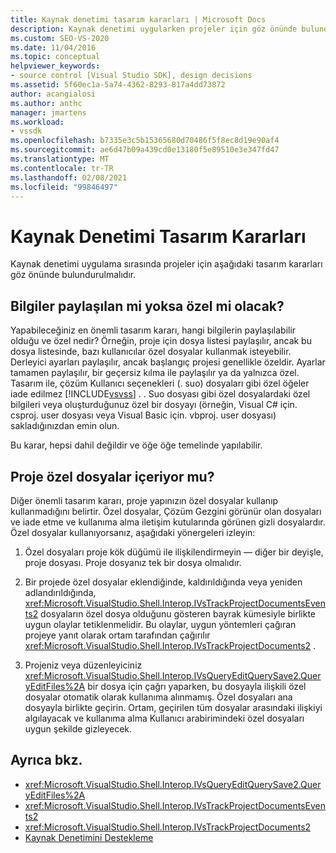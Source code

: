 ```yaml
---
title: Kaynak denetimi tasarım kararları | Microsoft Docs
description: Kaynak denetimi uygularken projeler için göz önünde bulundurmanız gereken çeşitli önemli tasarım kararları hakkında bilgi edinin.
ms.custom: SEO-VS-2020
ms.date: 11/04/2016
ms.topic: conceptual
helpviewer_keywords:
- source control [Visual Studio SDK], design decisions
ms.assetid: 5f60ec1a-5a74-4362-8293-817a4dd73872
author: acangialosi
ms.author: anthc
manager: jmartens
ms.workload:
- vssdk
ms.openlocfilehash: b7335e3c5b15365680d70486f5f8ec8d19e90af4
ms.sourcegitcommit: ae6d47b09a439cd0e13180f5e89510e3e347fd47
ms.translationtype: MT
ms.contentlocale: tr-TR
ms.lasthandoff: 02/08/2021
ms.locfileid: "99846497"
---
```

# <a name="source-control-design-decisions"></a>Kaynak Denetimi Tasarım Kararları
Kaynak denetimi uygulama sırasında projeler için aşağıdaki tasarım kararları göz önünde bulundurulmalıdır.

## <a name="will-information-be-shared-or-private"></a>Bilgiler paylaşılan mi yoksa özel mi olacak?
 Yapabileceğiniz en önemli tasarım kararı, hangi bilgilerin paylaşılabilir olduğu ve özel nedir? Örneğin, proje için dosya listesi paylaşılır, ancak bu dosya listesinde, bazı kullanıcılar özel dosyalar kullanmak isteyebilir. Derleyici ayarları paylaşılır, ancak başlangıç projesi genellikle özeldir. Ayarlar tamamen paylaşılır, bir geçersiz kılma ile paylaşılır ya da yalnızca özel. Tasarım ile, çözüm Kullanıcı seçenekleri (. suo) dosyaları gibi özel öğeler iade edilmez [!INCLUDE[vsvss](../../extensibility/includes/vsvss_md.md)] . . Suo dosyası gibi özel dosyalardaki özel bilgileri veya oluşturduğunuz özel bir dosyayı (örneğin, Visual C# için. csproj. user dosyası veya Visual Basic için. vbproj. user dosyası) sakladığınızdan emin olun.

 Bu karar, hepsi dahil değildir ve öğe öğe temelinde yapılabilir.

## <a name="will-the-project-include-special-files"></a>Proje özel dosyalar içeriyor mu?
 Diğer önemli tasarım kararı, proje yapınızın özel dosyalar kullanıp kullanmadığını belirtir. Özel dosyalar, Çözüm Gezgini görünür olan dosyaları ve iade etme ve kullanıma alma iletişim kutularında görünen gizli dosyalardır. Özel dosyalar kullanıyorsanız, aşağıdaki yönergeleri izleyin:

1. Özel dosyaları proje kök düğümü ile ilişkilendirmeyin — diğer bir deyişle, proje dosyası. Proje dosyanız tek bir dosya olmalıdır.

2. Bir projede özel dosyalar eklendiğinde, kaldırıldığında veya yeniden adlandırıldığında, <xref:Microsoft.VisualStudio.Shell.Interop.IVsTrackProjectDocumentsEvents2> dosyaların özel dosya olduğunu gösteren bayrak kümesiyle birlikte uygun olaylar tetiklenmelidir. Bu olaylar, uygun yöntemleri çağıran projeye yanıt olarak ortam tarafından çağırılır <xref:Microsoft.VisualStudio.Shell.Interop.IVsTrackProjectDocuments2> .

3. Projeniz veya düzenleyiciniz <xref:Microsoft.VisualStudio.Shell.Interop.IVsQueryEditQuerySave2.QueryEditFiles%2A> bir dosya için çağrı yaparken, bu dosyayla ilişkili özel dosyalar otomatik olarak kullanıma alınmamış. Özel dosyaları ana dosyayla birlikte geçirin. Ortam, geçirilen tüm dosyalar arasındaki ilişkiyi algılayacak ve kullanıma alma Kullanıcı arabirimindeki özel dosyaları uygun şekilde gizleyecek.

## <a name="see-also"></a>Ayrıca bkz.
- <xref:Microsoft.VisualStudio.Shell.Interop.IVsQueryEditQuerySave2.QueryEditFiles%2A>
- <xref:Microsoft.VisualStudio.Shell.Interop.IVsTrackProjectDocumentsEvents2>
- <xref:Microsoft.VisualStudio.Shell.Interop.IVsTrackProjectDocuments2>
- [Kaynak Denetimini Destekleme](../../extensibility/internals/supporting-source-control.md)
